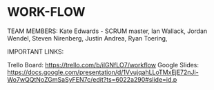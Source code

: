 # WORK-FLOW

TEAM MEMBERS: 
Kate Edwards - SCRUM master,
Ian Wallack,
Jordan Wendel,
Steven Nirenberg,
Justin Andrea,
Ryan Toering,



IMPORTANT LINKS:

Trello Board: https://trello.com/b/ilGNfLO7/workflow
Google Slides: https://docs.google.com/presentation/d/1VvujqahLLoTMxEjE72nJi-Wo7wQQtNoZGmSaSyFEN7c/edit?ts=6022a290#slide=id.p

